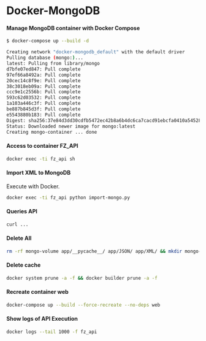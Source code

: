 # Docker-MongoDB

#### Manage MongoDB container with Docker Compose

```bash
$ docker-compose up --build -d

Creating network "docker-mongodb_default" with the default driver
Pulling database (mongo:)...
latest: Pulling from library/mongo
d7bfe07ed847: Pull complete
97ef66a8492a: Pull complete
20cec14c8f9e: Pull complete
38c3018eb09a: Pull complete
ccc9e1c2556b: Pull complete
593c62d03532: Pull complete
1a103a446c3f: Pull complete
be887b845d3f: Pull complete
e5543880b183: Pull complete
Digest: sha256:37e84d3dd30cdfb5472ec42b8a6b4dc6ca7cacd91ebcfa0410a54528bbc5fa6d
Status: Downloaded newer image for mongo:latest
Creating mongo-container ... done
```

#### Access to container FZ_API

```bash
docker exec -ti fz_api sh
```

#### Import XML to MongoDB

Execute with Docker. 

```bash
docker exec -ti fz_api python import-mongo.py
```

#### Queries API

```bash
curl ...
```

#### Delete All

```bash
rm -rf mongo-volume app/__pycache__/ app/JSON/ app/XML/ && mkdir mongo-volume
```

#### Delete cache

```bash
docker system prune -a -f && docker builder prune -a -f
```

#### Recreate container web

```bash
docker-compose up --build --force-recreate --no-deps web
```

#### Show logs of API Execution

```bash
docker logs --tail 1000 -f fz_api
```